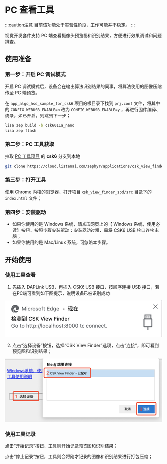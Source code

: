 # PC 查看工具

:::caution注意
目前该功能处于实验性阶段，工作可能并不稳定。
:::

视觉开发套件支持 PC 端查看摄像头预览图和识别结果，方便进行效果调试和问题排查。

## 使用准备

### 第一步：开启 PC 调试模式

开启 PC 调试模式后，设备会在输出算法识别结果的同事，将算法使用的图像压缩传至 PC 端预览。

在 `app_algo_hsd_sample_for_csk6` 项目的根目录下找到 `prj.conf` 文件，将其中的 `CONFIG_WEBUSB_ENABLE=n` 改为 `CONFIG_WEBUSB_ENABLE=y` ，再进行固件编译、烧录。如已开启，则跳到下一步；

```bash
lisa zep build -b csk6011a_nano
lisa zep flash
```

### 第二步：PC 工具获取

拉取 [PC 工具项目](https://cloud.listenai.com/zephyr/applications/csk_view_finder_spd) 的 **csk6** 分支到本地

```bash
git clone https://cloud.listenai.com/zephyr/applications/csk_view_finder_spd.git
```

### 第三步：打开工具

使用 Chrome 内核的浏览器，打开项目 `csk_view_finder_spd/src` 目录下的 `index.html` 文件；

### 第四步：安装驱动

- 如果你使用的是 Windows 系统，请点击网页上的【 Windows 系统，使用必读】按钮，按照步骤安装驱动；安装驱动过程，需将 CSK6 USB 接口连接电脑；
- 如果你使用的是 Mac/Linux 系统，可忽略本步骤。

## 开始使用

### 使用工具查看

1. 先插入 DAPLink USB，再插入 CSK6 USB 接口，按顺序连接 USB 接口，若在PC端可看到如下图提示，说明设备已被识别成功

![](./_images/webusb_detected.png)

2. 点击“选择设备”按钮，选择“CSK View Finder”选项，点击“连接”，即可看到预览图和识别结果；

![](./_images/webusb_choose_device.png)

### 使用工具记录

点击“开始记录”按钮，工具则开始记录预览图和识别结果；

点击“停止记录”按钮，工具则会将刚才记录的图像和识别结果进行打包压缩；
